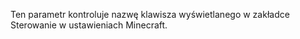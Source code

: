 Ten parametr kontroluje nazwę klawisza wyświetlanego w zakładce Sterowanie w ustawieniach Minecraft.